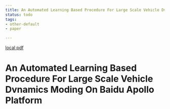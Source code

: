 ```yaml
---
title: An Automated Learning Based Procedure For Large Scale Vehicle Dvnamics Moding On Baidu Apollo Platform
status: todo
tags:
- other-default
- paper

---
```


[local pdf](../../../pdfs/an-automated-learning-based-procedure-for-large-scale-vehicle-dvnamics-moding-on-baidu-apollo-platform.pdf)

# An Automated Learning Based Procedure For Large Scale Vehicle Dvnamics Moding On Baidu Apollo Platform
